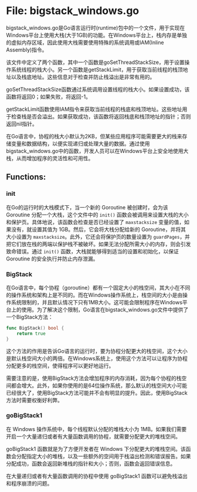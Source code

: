 # File: bigstack_windows.go

bigstack_windows.go是Go语言运行时(runtime)包中的一个文件，用于实现在Windows平台上使用大栈(大于1GB)的功能。在Windows平台上，栈内存是单独的虚拟内存区域，因此使用大栈需要使用特殊的系统调用或IAM(Inline Assembly)指令。

该文件中定义了两个函数，其中一个函数是goSetThreadStackSize，用于设置操作系统线程的栈大小。另一个函数是getStackLimit，用于获取当前线程的栈顶地址以及栈底地址。这些信息对于检查并防止栈溢出是非常有用的。

goSetThreadStackSize函数通过系统调用设置线程的栈大小。如果设置成功，该函数将返回0；如果失败，将返回-1。

getStackLimit函数使用IAM指令来获取当前线程的栈底和栈顶地址。这些地址用于检查栈是否会溢出。如果获取成功，该函数将返回栈底和栈顶地址的指针；否则返回nil指针。

在Go语言中，协程的栈大小默认为2KB，但某些应用程序可能需要更大的栈来存储变量和数据结构，以便实现递归或处理大量的数据。通过使用bigstack_windows.go中的函数，开发人员可以在Windows平台上安全地使用大栈，从而增加程序的灵活性和可用性。

## Functions:

### init

在Go的运行时的大栈模式下，当一个新的 Goroutine 被创建时，会为该 Goroutine 分配一个大栈，这个文件中的 `init()` 函数会被调用来设置大栈的大小和保护页。具体地说，该函数会检查是否已经设置了 `maxstacksize` 变量的值，如果没有，就设置其值为 1GB。然后，它会将大栈分配给新的 Goroutine，并将其大小设置为 `maxstacksize`。此外，它还会将保护页的数量设置为 `guardPages`，并把它们放在栈的两端以保护栈不被破坏。如果无法分配所需大小的内存，则会引发致命错误。通过 `init()` 函数，大栈就能够得到适当的设置和初始化，以保证 Goroutine 的安全执行并防止内存泄漏。



### BigStack

在Go语言中，每个协程（goroutine）都有一个固定大小的栈空间，其大小在不同的操作系统和架构上是不同的。而在Windows操作系统上，栈空间的大小是由操作系统限制的，并且默认情况下只有1MB大小。这可能会限制程序在Windows平台上的使用。为了解决这个限制，Go语言在bigstack_windows.go文件中提供了一个BigStack方法：

```go
func BigStack() bool {
    return true
}
```

这个方法的作用是告诉Go语言的运行时，要为协程分配更大的栈空间，这个大小是默认栈空间大小的两倍。在Windows系统上，使用这个方法可以让程序为协程分配更多的栈空间，使得程序可以更好地运行。

需要注意的是，使用BigStack方法会增加程序的内存消耗，因为每个协程的栈空间都会增大。此外，如果你使用的是64位操作系统，那么默认的栈空间大小可能已经很大了，使用BigStack方法可能并不会有明显的提升。因此，使用BigStack方法时需要权衡好利弊。



### goBigStack1

在 Windows 操作系统中，每个线程默认分配的堆栈大小为 1MB。如果我们需要开启一个大量递归或者有大量函数调用的协程，就需要分配更大的堆栈空间。

goBigStack1 函数就是为了方便开发者在 Windows 下分配更大的堆栈空间。该函数会分配指定大小的堆栈，以及一些额外的空间用于栈溢出检测和错误报告。如果分配成功，函数会返回新堆栈的指针和大小；否则，函数会返回错误信息。

在大量递归或者有大量函数调用的协程中使用 goBigStack1 函数可以避免栈溢出和程序崩溃的问题。



